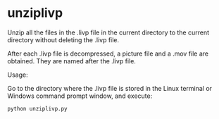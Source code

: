 # unziplivp
Unzip all the files in the .livp file in the current directory to the current directory without deleting the .livp file. 

After each .livp file is decompressed, a picture file and a .mov file are obtained. They are named after the .livp file.

Usage:

Go to the directory where the .livp file is stored in the Linux terminal or Windows command prompt window, and execute: 

`python unziplivp.py`

